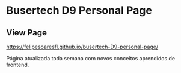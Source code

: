 # Busertech D9 Personal Page

## View Page
https://felipesoaresfl.github.io/busertech-D9-personal-page/

Página atualizada toda semana com novos conceitos aprendidos de frontend.
